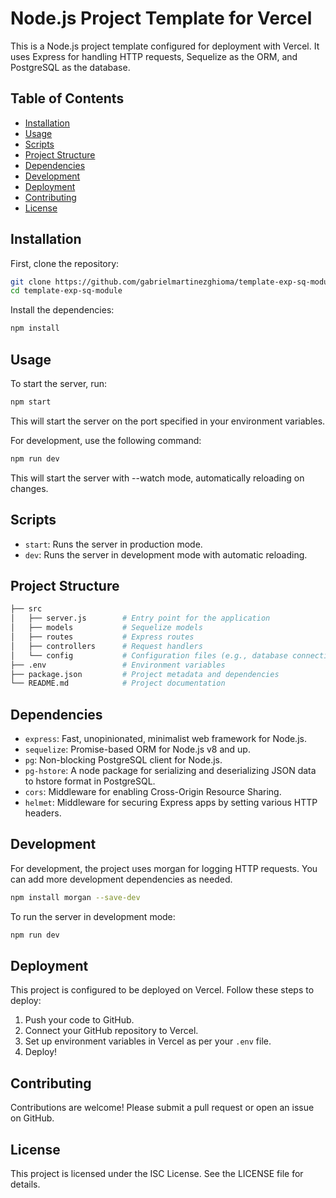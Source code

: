 # Node.js Project Template for Vercel

This is a Node.js project template configured for deployment with Vercel. It uses Express for handling HTTP requests, Sequelize as the ORM, and PostgreSQL as the database.

## Table of Contents

- [Installation](#installation)
- [Usage](#usage)
- [Scripts](#scripts)
- [Project Structure](#project-structure)
- [Dependencies](#dependencies)
- [Development](#development)
- [Deployment](#deployment)
- [Contributing](#contributing)
- [License](#license)

## Installation

First, clone the repository:

```bash
git clone https://github.com/gabrielmartinezghioma/template-exp-sq-module.git
cd template-exp-sq-module
```
Install the dependencies:

```bash
npm install
```

## Usage
To start the server, run:

```bash
npm start
```
This will start the server on the port specified in your environment variables.

For development, use the following command:

```bash
npm run dev
```

This will start the server with --watch mode, automatically reloading on changes.

## Scripts

- `start`: Runs the server in production mode.
- `dev`: Runs the server in development mode with automatic reloading.

## Project Structure

```bash
├── src
│   ├── server.js        # Entry point for the application
│   ├── models           # Sequelize models
│   ├── routes           # Express routes
│   ├── controllers      # Request handlers
│   └── config           # Configuration files (e.g., database connection)
├── .env                 # Environment variables
├── package.json         # Project metadata and dependencies
└── README.md            # Project documentation
```


## Dependencies

- `express`: Fast, unopinionated, minimalist web framework for Node.js.
- `sequelize`: Promise-based ORM for Node.js v8 and up.
- `pg`: Non-blocking PostgreSQL client for Node.js.
- `pg-hstore`: A node package for serializing and deserializing JSON data to hstore format in PostgreSQL.
- `cors`: Middleware for enabling Cross-Origin Resource Sharing.
- `helmet`: Middleware for securing Express apps by setting various HTTP headers.

## Development

For development, the project uses morgan for logging HTTP requests. You can add more development dependencies as needed.

```bash
npm install morgan --save-dev
```

To run the server in development mode:

```bash
npm run dev
```

## Deployment

This project is configured to be deployed on Vercel. Follow these steps to deploy:

1. Push your code to GitHub.
2. Connect your GitHub repository to Vercel.
3. Set up environment variables in Vercel as per your `.env` file.
4. Deploy!

## Contributing

Contributions are welcome! Please submit a pull request or open an issue on GitHub.

## License

This project is licensed under the ISC License. See the LICENSE file for details.



